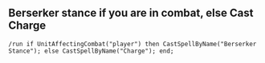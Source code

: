## Berserker stance if you are in combat, else Cast Charge
```
/run if UnitAffectingCombat("player") then CastSpellByName("Berserker Stance"); else CastSpellByName("Charge"); end;
```